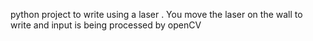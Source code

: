 python project to write using a laser .
You move the laser on the wall to write and input is being processed by openCV
